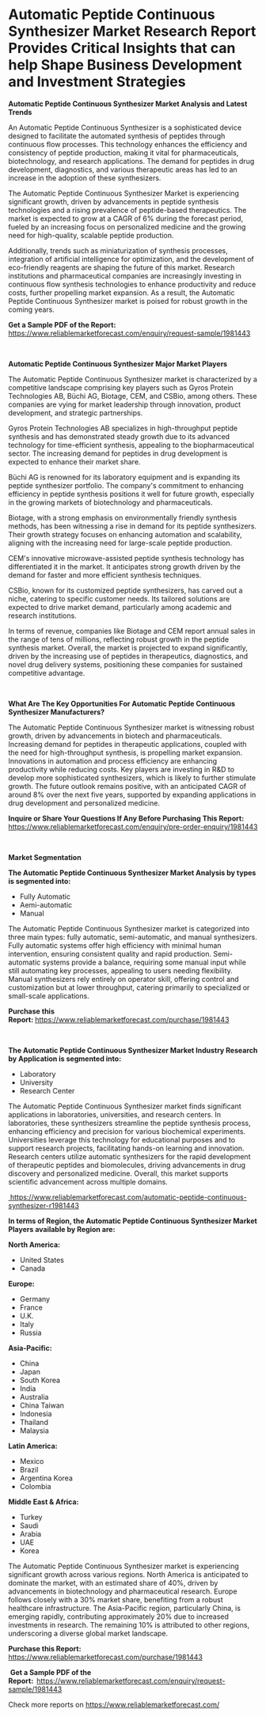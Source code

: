 <p><h1>Automatic Peptide Continuous Synthesizer Market Research Report Provides Critical Insights that can help Shape Business Development and Investment Strategies</h1></p><p><strong>Automatic Peptide Continuous Synthesizer Market Analysis and Latest Trends</strong></p>
<p><p>An Automatic Peptide Continuous Synthesizer is a sophisticated device designed to facilitate the automated synthesis of peptides through continuous flow processes. This technology enhances the efficiency and consistency of peptide production, making it vital for pharmaceuticals, biotechnology, and research applications. The demand for peptides in drug development, diagnostics, and various therapeutic areas has led to an increase in the adoption of these synthesizers.</p><p>The Automatic Peptide Continuous Synthesizer Market is experiencing significant growth, driven by advancements in peptide synthesis technologies and a rising prevalence of peptide-based therapeutics. The market is expected to grow at a CAGR of 6% during the forecast period, fueled by an increasing focus on personalized medicine and the growing need for high-quality, scalable peptide production.</p><p>Additionally, trends such as miniaturization of synthesis processes, integration of artificial intelligence for optimization, and the development of eco-friendly reagents are shaping the future of this market. Research institutions and pharmaceutical companies are increasingly investing in continuous flow synthesis technologies to enhance productivity and reduce costs, further propelling market expansion. As a result, the Automatic Peptide Continuous Synthesizer market is poised for robust growth in the coming years.</p></p>
<p><strong>Get a Sample PDF of the Report:&nbsp;</strong> <a href="https://www.reliablemarketforecast.com/enquiry/request-sample/1981443?utm_campaign=2449&utm_medium=2&utm_source=Github&utm_content=ia&utm_term=05032025&utm_id=automatic-peptide-continuous-synthesizer">https://www.reliablemarketforecast.com/enquiry/request-sample/1981443</a></p>
<p>&nbsp;</p>
<p><strong>Automatic Peptide Continuous Synthesizer Major Market Players</strong></p>
<p><p>The Automatic Peptide Continuous Synthesizer market is characterized by a competitive landscape comprising key players such as Gyros Protein Technologies AB, Büchi AG, Biotage, CEM, and CSBio, among others. These companies are vying for market leadership through innovation, product development, and strategic partnerships.</p><p>Gyros Protein Technologies AB specializes in high-throughput peptide synthesis and has demonstrated steady growth due to its advanced technology for time-efficient synthesis, appealing to the biopharmaceutical sector. The increasing demand for peptides in drug development is expected to enhance their market share.</p><p>Büchi AG is renowned for its laboratory equipment and is expanding its peptide synthesizer portfolio. The company's commitment to enhancing efficiency in peptide synthesis positions it well for future growth, especially in the growing markets of biotechnology and pharmaceuticals.</p><p>Biotage, with a strong emphasis on environmentally friendly synthesis methods, has been witnessing a rise in demand for its peptide synthesizers. Their growth strategy focuses on enhancing automation and scalability, aligning with the increasing need for large-scale peptide production.</p><p>CEM's innovative microwave-assisted peptide synthesis technology has differentiated it in the market. It anticipates strong growth driven by the demand for faster and more efficient synthesis techniques.</p><p>CSBio, known for its customized peptide synthesizers, has carved out a niche, catering to specific customer needs. Its tailored solutions are expected to drive market demand, particularly among academic and research institutions.</p><p>In terms of revenue, companies like Biotage and CEM report annual sales in the range of tens of millions, reflecting robust growth in the peptide synthesis market. Overall, the market is projected to expand significantly, driven by the increasing use of peptides in therapeutics, diagnostics, and novel drug delivery systems, positioning these companies for sustained competitive advantage.</p></p>
<p>&nbsp;</p>
<p><strong>What Are The Key Opportunities For Automatic Peptide Continuous Synthesizer Manufacturers?</strong></p>
<p><p>The Automatic Peptide Continuous Synthesizer market is witnessing robust growth, driven by advancements in biotech and pharmaceuticals. Increasing demand for peptides in therapeutic applications, coupled with the need for high-throughput synthesis, is propelling market expansion. Innovations in automation and process efficiency are enhancing productivity while reducing costs. Key players are investing in R&D to develop more sophisticated synthesizers, which is likely to further stimulate growth. The future outlook remains positive, with an anticipated CAGR of around 8% over the next five years, supported by expanding applications in drug development and personalized medicine.</p></p>
<p><strong>Inquire or Share Your Questions If Any Before Purchasing This Report:</strong> <a href="https://www.reliablemarketforecast.com/enquiry/pre-order-enquiry/1981443?utm_campaign=2449&utm_medium=2&utm_source=Github&utm_content=ia&utm_term=05032025&utm_id=automatic-peptide-continuous-synthesizer">https://www.reliablemarketforecast.com/enquiry/pre-order-enquiry/1981443</a></p>
<p>&nbsp;</p>
<p><strong>Market Segmentation</strong></p>
<p><strong>The Automatic Peptide Continuous Synthesizer Market Analysis by types is segmented into:</strong></p>
<p><ul><li>Fully Automatic</li><li>Aemi-automatic</li><li>Manual</li></ul></p>
<p><p>The Automatic Peptide Continuous Synthesizer market is categorized into three main types: fully automatic, semi-automatic, and manual synthesizers. Fully automatic systems offer high efficiency with minimal human intervention, ensuring consistent quality and rapid production. Semi-automatic systems provide a balance, requiring some manual input while still automating key processes, appealing to users needing flexibility. Manual synthesizers rely entirely on operator skill, offering control and customization but at lower throughput, catering primarily to specialized or small-scale applications.</p></p>
<p><strong>Purchase this Report:&nbsp;</strong><a href="https://www.reliablemarketforecast.com/purchase/1981443?utm_campaign=2449&utm_medium=2&utm_source=Github&utm_content=ia&utm_term=05032025&utm_id=automatic-peptide-continuous-synthesizer">https://www.reliablemarketforecast.com/purchase/1981443</a></p>
<p>&nbsp;</p>
<p><strong>The Automatic Peptide Continuous Synthesizer Market Industry Research by Application is segmented into:</strong></p>
<p><ul><li>Laboratory</li><li>University</li><li>Research Center</li></ul></p>
<p><p>The Automatic Peptide Continuous Synthesizer market finds significant applications in laboratories, universities, and research centers. In laboratories, these synthesizers streamline the peptide synthesis process, enhancing efficiency and precision for various biochemical experiments. Universities leverage this technology for educational purposes and to support research projects, facilitating hands-on learning and innovation. Research centers utilize automatic synthesizers for the rapid development of therapeutic peptides and biomolecules, driving advancements in drug discovery and personalized medicine. Overall, this market supports scientific advancement across multiple domains.</p></p>
<p><a href="https://www.reliablemarketforecast.com/automatic-peptide-continuous-synthesizer-r1981443?utm_campaign=2449&utm_medium=2&utm_source=Github&utm_content=ia&utm_term=05032025&utm_id=automatic-peptide-continuous-synthesizer">&nbsp;https://www.reliablemarketforecast.com/automatic-peptide-continuous-synthesizer-r1981443</a></p>
<p><strong>In terms of Region, the Automatic Peptide Continuous Synthesizer Market Players available by Region are:</strong></p>
<p>
    <p> <strong> North America: </strong>
        <ul>
            <li>United States</li>
            <li>Canada</li>
        </ul>
        </p> 
    <p> <strong> Europe: </strong>
        <ul>
            <li>Germany</li>
            <li>France</li>
            <li>U.K.</li>
            <li>Italy</li>
            <li>Russia</li>
        </ul>
        </p> 
    <p> <strong> Asia-Pacific: </strong>
        <ul>
            <li>China</li>
            <li>Japan</li>
            <li>South Korea</li>
            <li>India</li>
            <li>Australia</li>
            <li>China Taiwan</li>
            <li>Indonesia</li>
            <li>Thailand</li>
            <li>Malaysia</li>
        </ul>
        </p> 
    <p> <strong> Latin America: </strong>
        <ul>
            <li>Mexico</li>
            <li>Brazil</li>
            <li>Argentina Korea</li>
            <li>Colombia</li>
        </ul>
        </p> 
    <p> <strong> Middle East & Africa: </strong>
        <ul>
            <li>Turkey</li>
            <li>Saudi</li>
            <li>Arabia</li>
            <li>UAE</li>
            <li>Korea</li>
        </ul>
    </p>
    </p>
<p><p>The Automatic Peptide Continuous Synthesizer market is experiencing significant growth across various regions. North America is anticipated to dominate the market, with an estimated share of 40%, driven by advancements in biotechnology and pharmaceutical research. Europe follows closely with a 30% market share, benefiting from a robust healthcare infrastructure. The Asia-Pacific region, particularly China, is emerging rapidly, contributing approximately 20% due to increased investments in research. The remaining 10% is attributed to other regions, underscoring a diverse global market landscape.</p></p>
<p><strong>Purchase this Report: </strong><a href="https://www.reliablemarketforecast.com/purchase/1981443?utm_campaign=2449&utm_medium=2&utm_source=Github&utm_content=ia&utm_term=05032025&utm_id=automatic-peptide-continuous-synthesizer">https://www.reliablemarketforecast.com/purchase/1981443</a></p>
<p>&nbsp;<strong>Get a Sample PDF of the Report:&nbsp;&nbsp;</strong><a href="https://www.reliablemarketforecast.com/enquiry/request-sample/1981443?utm_campaign=2449&utm_medium=2&utm_source=Github&utm_content=ia&utm_term=05032025&utm_id=automatic-peptide-continuous-synthesizer">https://www.reliablemarketforecast.com/enquiry/request-sample/1981443</a></p>
<p><strong></strong></p>
<p>Check more reports on <a href="https://www.reliablemarketforecast.com/?utm_campaign=2449&utm_medium=2&utm_source=Github&utm_content=ia&utm_term=05032025&utm_id=automatic-peptide-continuous-synthesizer">https://www.reliablemarketforecast.com/</a></p>